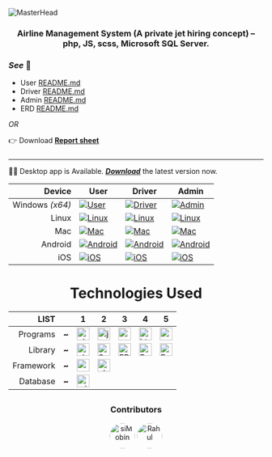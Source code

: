 ![MasterHead](https://drive.google.com/uc?export=view&id=1rHg9ZzHpvty_muZF8Z_IaXjSNAYv4Q60)

<!-- <h3 align=center>Airline Management System</h3> -->
<h3 align=center>Airline Management System (A private jet hiring concept) – php, JS, scss, Microsoft SQL Server.</h3>

### _See_ 👀

- User [README.md](./user/README.md)
- Driver [README.md](./drivers/README.md)
- Admin [README.md](./admin/README.md)
- ERD [README.md](./database/README.md)

_OR_

👉 Download **[Report sheet](https://1drv.ms/b/s!Anra9StYV1r-gw2xm8fBy5s8ZNbA?e=SshHLm)**

###

###

<hr>

🎉🍾 Desktop app is Available. **_[Download](https://github.com/siMobin/Project_AirlineManagement/releases/latest)_** the latest version now.

<div align="center">

|          Device | User                                                                         | Driver                                                                       | Admin                                                                                                                              |
| --------------: | ---------------------------------------------------------------------------- | ---------------------------------------------------------------------------- | ---------------------------------------------------------------------------------------------------------------------------------- |
| Windows _(x64)_ | [![User](https://img.shields.io/badge/coming%20soon-yellow)](#)              | [![Driver](https://img.shields.io/badge/coming%20soon-yellow)](#)            | [![Admin](https://img.shields.io/badge/Latest-1.2.130-blue)](https://github.com/siMobin/Project_AirlineManagement/releases/latest) |
|           Linux | [![Linux](https://img.shields.io/badge/no%20information%20available-red)](#) | [![Linux](https://img.shields.io/badge/no%20information%20available-red)](#) | [![Linux](https://img.shields.io/badge/coming%20soon-yellow)](#)                                                                   |
|             Mac | [![Mac](https://img.shields.io/badge/coming%20soon-yellow)](#)               | [![Mac](https://img.shields.io/badge/coming%20soon-yellow)](#)               | [![Mac](https://img.shields.io/badge/coming%20soon-yellow)](#)                                                                     |
|         Android | [![Android](https://img.shields.io/badge/coming%20soon-yellow)](#)           | [![Android](https://img.shields.io/badge/coming%20soon-yellow)](#)           | [![Android](https://img.shields.io/badge/no%20information%20available-red)](#)                                                     |
|             iOS | [![iOS](https://img.shields.io/badge/coming%20soon-yellow)](#)               | [![iOS](https://img.shields.io/badge/coming%20soon-yellow)](#)               | [![iOS](https://img.shields.io/badge/no%20information%20available-red)](#)                                                         |

</div>

###

###

<h1 align=center>Technologies Used</h1>

|  **LIST** | <!--  --> | 1                                                                                                                                                                                  | 2                                                                                                                                                   | 3                                                                                                                                 | 4                                                                                                                                     | 5                                                                                                                                                           |
| --------: | :-------: | ---------------------------------------------------------------------------------------------------------------------------------------------------------------------------------- | --------------------------------------------------------------------------------------------------------------------------------------------------- | --------------------------------------------------------------------------------------------------------------------------------- | ------------------------------------------------------------------------------------------------------------------------------------- | ----------------------------------------------------------------------------------------------------------------------------------------------------------- |
|  Programs |   **~**   | <img src="https://img.shields.io/badge/PHP-777BB4?logo=php&logoColor=black&style=for-the-badge" height="25" alt="php logo"  />                                                     | <img src="https://img.shields.io/badge/JavaScript-F7DF1E?logo=javascript&logoColor=black&style=for-the-badge" height="25" alt="javascript logo"  /> | <img src="https://img.shields.io/badge/Sass-CC6699?logo=sass&logoColor=black&style=for-the-badge" height="25" alt="sass logo"  /> | <img src="https://img.shields.io/badge/HTML5-E34F26?logo=html5&logoColor=white&style=for-the-badge" height="25" alt="html5 logo"  />  | <img src="https://img.shields.io/badge/CSS3-1572B6?logo=css3&logoColor=white&style=for-the-badge" height="25" alt="css3 logo"  />                           |
|   Library |   **~**   | <img src="https://img.shields.io/badge/Chart.js-1572B6?logo=chart.js&logoColor=pink&style=for-the-badge" height="25" alt="chart js logo"  />                                       | <img src="https://img.shields.io/badge/Swiper.js-2B2E3A?logo=swiper&logoColor=1572B6&style=for-the-badge" height="25" alt="Swiper js"  />           | <img src="https://img.shields.io/badge/FPDF-ffbf74?logo=php&logoColor=2B2E3A&style=for-the-badge" height="25" alt="FPDF logo"  /> | <img src="https://img.shields.io/badge/%F0%9F%93%85%20FullCalendar-1976d2?style=for-the-badge" height="25" alt="FullCalendar logo" /> | <img src="https://img.shields.io/badge/Font%20Awesome-339AF0?logo=font-awesome&logoColor=white&style=for-the-badge" height="25" alt="Font Awesome logo"  /> |
| Framework |   **~**   | <img src="https://img.shields.io/badge/Node.js-339933?logo=nodedotjs&logoColor=white&style=for-the-badge" height="25" alt="nodejs logo"  />                                        | <img src="https://img.shields.io/badge/Nativefire-47848F?logo=electron&logoColor=white&style=for-the-badge" height="25" alt="electron logo"  />     |                                                                                                                                   |                                                                                                                                       |                                                                                                                                                             |
|  Database |   **~**   | <img src="https://img.shields.io/badge/Microsoft SQL Server 2022-CC2927?logo=microsoftsqlserver&logoColor=white&style=for-the-badge" height="25" alt="microsoftsqlserver logo"  /> |                                                                                                                                                     |                                                                                                                                   |                                                                                                                                       |                                                                                                                                                             |

##

<h3 align=center>Contributors</h3>
<div align="center">
  <img src="https://avatars.githubusercontent.com/u/102217786?v=4" height="50" alt="siMobin" style="border-radius: 50%;" />
   <img src="https://avatars.githubusercontent.com/u/102604008?v=4" height="50" alt="Rahul"  style="border-radius: 50%;"/>

<!-- <hr style="width:350px">
  <img src="https://drive.google.com/uc?export=view&id=14Up1XvM1xxjHVX0gxdK5_58cOmNiD6QY" style="width:350px" align=center alt="special-partner"> -->
</div>
